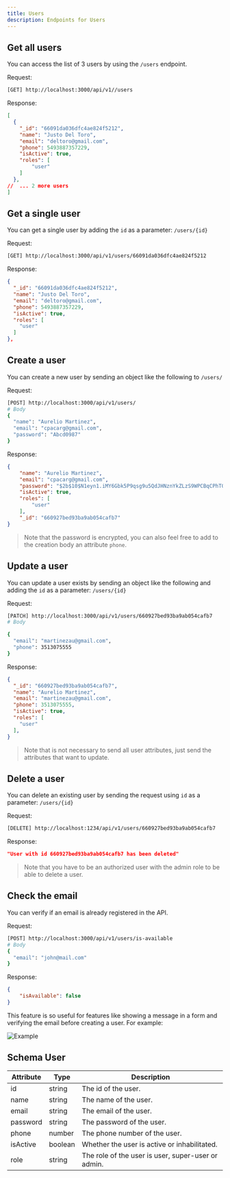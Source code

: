 ```yaml
---
title: Users
description: Endpoints for Users
---
```


## Get all users

You can access the list of 3 users by using the `/users` endpoint.

Request:

```sh
[GET] http://localhost:3000/api/v1//users
```

Response:

```json
[
  {
	"_id": "66091da036dfc4ae824f5212",
	"name": "Justo Del Toro",
	"email": "deltoro@gmail.com",
	"phone": 5493887357229,
	"isActive": true,
	"roles": [
		"user"
	]
  },
//  ... 2 more users 
]
```

## Get a single user

You can get a single user by adding the `id` as a parameter: `/users/{id}`

Request:

```sh
[GET] http://localhost:3000/api/v1/users/66091da036dfc4ae824f5212
```

Response:

```json
{
  "_id": "66091da036dfc4ae824f5212",
  "name": "Justo Del Toro",
  "email": "deltoro@gmail.com",
  "phone": 5493887357229,
  "isActive": true,
  "roles": [
  	"user"
  ]
},
```

## Create a user

You can create a new user by sending an object like the following to `/users/`

Request:

```sh
[POST] http://localhost:3000/api/v1/users/
# Body
{
  "name": "Aurelio Martinez",
  "email": "cpacarg@gmail.com",
  "password": "Abcd0987"
}
```

Response:

```json
{
	"name": "Aurelio Martinez",
	"email": "cpacarg@gmail.com",
	"password": "$2b$10$N1eyn1.iMY6Gbk5P9qsg9u5QdJHNznYkZLzS9WPCBqCPhT0BfTTe6",
	"isActive": true,
	"roles": [
		"user"
	],
	"_id": "660927bed93ba9ab054cafb7"
}
```

> Note that the password is encrypted, you can also feel free to add to the creation body an attribute `phone`.

## Update a user

You can update a user exists by sending an object like the following and adding the `id` as a parameter: `/users/{id}`

Request:

```sh
[PATCH] http://localhost:3000/api/v1/users/660927bed93ba9ab054cafb7
# Body

{
  "email": "martinezau@gmail.com",
  "phone": 3513075555
}
```

Response:

```json
{
  "_id": "660927bed93ba9ab054cafb7",
  "name": "Aurelio Martinez",
  "email": "martinezau@gmail.com",
  "phone": 3513075555,
  "isActive": true,
  "roles": [
  	"user"
  ],
}
```

> Note that is not necessary to send all user attributes, just send the attributes that want to update.

## Delete a user

You can delete an existing user by sending the request using `id` as a parameter: `/users/{id}`

Request:

```sh
[DELETE] http://localhost:1234/api/v1/users/660927bed93ba9ab054cafb7
```
Response:

```json
"User with id 660927bed93ba9ab054cafb7 has been deleted"
```

> Note that you have to be an authorized user with the admin role to be able to delete a user.

## Check the email

You can verify if an email is already registered in the API.

Request:

```sh
[POST] http://localhost:3000/api/v1/users/is-available
# Body
{
  "email": "john@mail.com"
}
```

Response:

```json
{
	"isAvailable": false
}
```

This feature is so useful for features like showing a message in a form and verifying the email before creating a user. For example:

![Example](https://i.imgur.com/Igy8mhu.png)

## Schema User

| Attribute  | Type | Description |
| --- | --- | --- |
| id | string | The id of the user. |
| name | string | The name of the user. |
| email | string | The email of the user. |
| password | string | The password of the user. |
| phone | number | The phone number of the user. |
| isActive | boolean | Whether the user is active or inhabilitated. |
| role | string | The role of the user is user, super-user or admin. |
